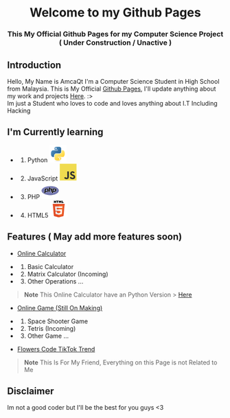 <h1 align="center">Welcome to my Github Pages</h1>
<h3 align="center">This My Official Github Pages for my Computer Science Project ( Under Construction / Unactive )</h3>

## Introduction 

Hello, My Name is AmcaQt I'm a Computer Science Student in High School from Malaysia. This is My Official <a href="https://amca-qt.github.io">Github Pages</a>, I'll update anything about my work and projects <a href="https://github.com">Here</a>. :> <br>
Im just a Student who loves to code and loves anything about I.T Including Hacking

## I'm Currently learning 

* 1. Python <a href="https://www.python.org" target="_blank" rel="noreferrer"> <img src="https://raw.githubusercontent.com/devicons/devicon/master/icons/python/python-original.svg" alt="python" width="40" height="40"/> </a> 
* 2. JavaScript <a href="https://developer.mozilla.org/en-US/docs/Web/JavaScript" target="_blank" rel="noreferrer"> <img src="https://raw.githubusercontent.com/devicons/devicon/master/icons/javascript/javascript-original.svg" alt="javascript" width="40" height="40"/> </a> 
* 3. PHP <a href="https://www.php.net" target="_blank" rel="noreferrer"> <img src="https://raw.githubusercontent.com/devicons/devicon/master/icons/php/php-original.svg" alt="php" width="40" height="40"/> </a>
* 4. HTML5 <a href="https://www.w3.org/html/" target="_blank" rel="noreferrer"> <img src="https://raw.githubusercontent.com/devicons/devicon/master/icons/html5/html5-original-wordmark.svg" alt="html5" width="40" height="40"/> </a>

## Features ( May add more features soon)

- <a href="https://amca-qt.github.io/Calculator/index.html">Online Calculator</a>
* 1. Basic Calculator
* 2. Matrix Calculator (Incoming)
* 3. Other Operations ...

> **Note**
> This Online Calculator have an Python Version > <a href="https://github.com/Amca-qt/Calculator-Py">Here</a>

- <a href="https://amca-qt.github.io/Game/Index.html">Online Game (Still On Making)</a>
* 1. Space Shooter Game
* 2. Tetris (Incoming)
* 3. Other Game ...

- <a href="https://amca-qt.github.io/Flowers/">Flowers Code TikTok Trend</a>
> **Note**
> This Is For My Friend, Everything on this Page is not Related to Me

## Disclaimer
Im not a good coder but I'll be the best for you guys <3
